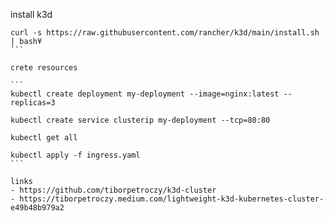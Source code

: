 
install k3d

````
curl -s https://raw.githubusercontent.com/rancher/k3d/main/install.sh | bash¥
```

crete resources

```
kubectl create deployment my-deployment --image=nginx:latest --replicas=3

kubectl create service clusterip my-deployment --tcp=80:80

kubectl get all

kubectl apply -f ingress.yaml
```

links
- https://github.com/tiborpetroczy/k3d-cluster
- https://tiborpetroczy.medium.com/lightweight-k3d-kubernetes-cluster-e49b48b979a2
